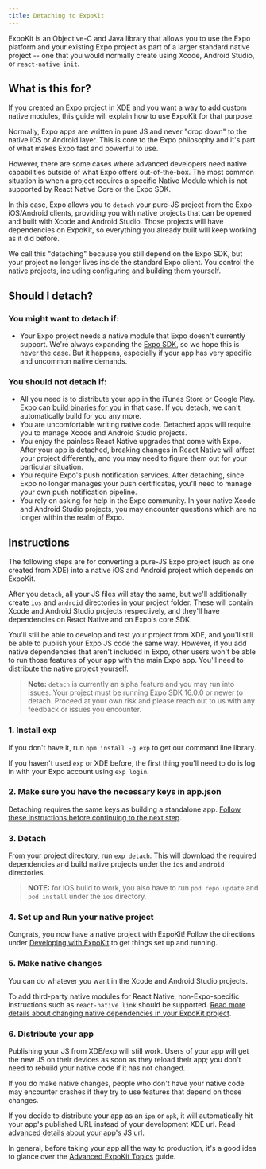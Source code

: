 ```yaml
---
title: Detaching to ExpoKit
---
```


ExpoKit is an Objective-C and Java library that allows you to use the Expo platform and your existing Expo project as part of a larger standard native project -- one that you would normally create using Xcode, Android Studio, or `react-native init`.

## What is this for?

If you created an Expo project in XDE and you want a way to add custom native modules, this guide will explain how to use ExpoKit for that purpose.

Normally, Expo apps are written in pure JS and never "drop down" to the native iOS or Android layer. This is core to the Expo philosophy and it's part of what makes Expo fast and powerful to use.

However, there are some cases where advanced developers need native capabilities outside of what Expo offers out-of-the-box. The most common situation is when a project requires a specific Native Module which is not supported by React Native Core or the Expo SDK.

In this case, Expo allows you to `detach` your pure-JS project from the Expo iOS/Android clients, providing you with native projects that can be opened and built with Xcode and Android Studio. Those projects will have dependencies on ExpoKit, so everything you already built will keep working as it did before.

We call this "detaching" because you still depend on the Expo SDK, but your project no longer lives inside the standard Expo client. You control the native projects, including configuring and building them yourself.

## Should I detach?

### You might want to detach if:

- Your Expo project needs a native module that Expo doesn't currently support. We're always expanding the [Expo SDK](../sdk/index.html), so we hope this is never the case. But it happens, especially if your app has very specific and uncommon native demands.

### You should not detach if:

- All you need is to distribute your app in the iTunes Store or Google Play. Expo can [build binaries for you](building-standalone-apps.html) in that case. If you detach, we can't automatically build for you any more.
- You are uncomfortable writing native code. Detached apps will require you to manage Xcode and Android Studio projects.
- You enjoy the painless React Native upgrades that come with Expo. After your app is detached, breaking changes in React Native will affect your project differently, and you may need to figure them out for your particular situation.
- You require Expo's push notification services. After detaching, since Expo no longer manages your push certificates, you'll need to manage your own push notification pipeline.
- You rely on asking for help in the Expo community. In your native Xcode and Android Studio projects, you may encounter questions which are no longer within the realm of Expo.

## Instructions

The following steps are for converting a pure-JS Expo project (such as one created from XDE)
into a native iOS and Android project which depends on ExpoKit.

After you `detach`, all your JS files will stay the same, but we'll additionally create `ios` and
`android` directories in your project folder. These will contain Xcode and Android Studio projects
respectively, and they'll have dependencies on React Native and on Expo's core SDK.

You'll still be able to develop and test your project from XDE, and you'll still be able to publish
your Expo JS code the same way. However, if you add native dependencies that aren't included
in Expo, other users won't be able to run those features of your app with the main Expo app.
You'll need to distribute the native project yourself.

>  **Note:** `detach` is currently an alpha feature and you may run into issues. Your project must be running Expo SDK 16.0.0 or newer to detach. Proceed at your own risk and please reach out to us with any feedback or issues you encounter.

### 1. Install exp

If you don't have it, run `npm install -g exp` to get our command line library.

If you haven't used `exp` or XDE before, the first thing you'll need to do is log in
with your Expo account using `exp login`.

### 2. Make sure you have the necessary keys in app.json

Detaching requires the same keys as building a standalone app. [Follow these instructions before continuing to the next step](building-standalone-apps.html#2-configure-appjson).

### 3. Detach

From your project directory, run `exp detach`. This will download the required dependencies and
build native projects under the `ios` and `android` directories.

> **NOTE:** for iOS build to work, you also have to run `pod repo update` and `pod install` under the `ios` directory.

### 4. Set up and Run your native project

Congrats, you now have a native project with ExpoKit! Follow the directions under [Developing with ExpoKit](expokit.html) to get things set up and running.

### 5. Make native changes

You can do whatever you want in the Xcode and Android Studio projects.

To add third-party native modules for React Native, non-Expo-specific instructions such as `react-native link` should be supported. [Read more details about changing native dependencies in your ExpoKit project](expokit.html#changing-native-dependencies).

### 6. Distribute your app

Publishing your JS from XDE/exp will still work. Users of your app will get the new JS on their
devices as soon as they reload their app; you don't need to rebuild your native code if it has
not changed.

If you do make native changes, people who don't have your native code may encounter crashes if
they try to use features that depend on those changes.

If you decide to distribute your app as an `ipa` or `apk`, it will automatically hit
your app's published URL instead of your development XDE url. Read [advanced details about your app's JS url](advanced-expokit-topics.html#configuring-the-js-url).

In general, before taking your app all the way to production, it's a good idea to glance over the [Advanced ExpoKit Topics](advanced-expokit-topics.html) guide.
